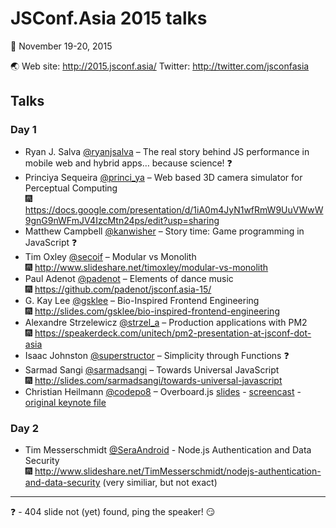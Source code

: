 JSConf.Asia 2015 talks
===

:calendar: November 19-20, 2015

:earth_asia: Web site: http://2015.jsconf.asia/ Twitter: http://twitter.com/jsconfasia

Talks
---

### Day 1

- Ryan J. Salva [@ryanjsalva](https://twitter.com/ryanjsalva) – The real story behind JS performance in mobile web and hybrid apps… because science! :question:
- Princiya Sequeira [@princi_ya](https://twitter.com/princi_ya) – Web based 3D camera simulator for Perceptual Computing<br>:fireworks: https://docs.google.com/presentation/d/1iA0m4JyN1wfRmW9UuVWwW9gnG9nWFmJV4IzcMtn24ps/edit?usp=sharing
- Matthew Campbell [@kanwisher](https://twitter.com/kanwisher) – Story time: Game programming in JavaScript :question:
- Tim Oxley [@secoif](https://twitter.com/secoif) – Modular vs Monolith<br>:fireworks: http://www.slideshare.net/timoxley/modular-vs-monolith
- Paul Adenot [@padenot](https://twitter.com/padenot) – Elements of dance music<br>:fireworks: https://github.com/padenot/jsconf.asia-15/
- G. Kay Lee [@gsklee](https://twitter.com/gsklee) – Bio-Inspired Frontend Engineering<br>:fireworks: http://slides.com/gsklee/bio-inspired-frontend-engineering
- Alexandre Strzelewicz [@strzel_a](https://twitter.com/strzel_a) – Production applications with PM2<br>:fireworks: https://speakerdeck.com/unitech/pm2-presentation-at-jsconf-dot-asia
- Isaac Johnston [@superstructor](https://twitter.com/superstructor) – Simplicity through Functions :question:
- Sarmad Sangi [@sarmadsangi](https://twitter.com/sarmadsangi) – Towards Universal JavaScript<br>:fireworks: http://slides.com/sarmadsangi/towards-universal-javascript
- Christian Heilmann [@codepo8](https://twitter.com/codepo8) – Overboard.js [slides](https://www.slideshare.net/cheilmann/overboardjs-where-are-we-going-with-with-jsconfasia-devfestasia) - [screencast](https://www.youtube.com/watch?v=ta2Vwwi8GJY) - [original keynote file](https://www.dropbox.com/sh/q1ruzr0qex849u9/AAAbjIbkEMGVvoAZZZ3xT5G7a?dl=0)


### Day 2
- Tim Messerschmidt [@SeraAndroid](https://twitter.com/SeraAndroid) - Node.js Authentication and Data Security<br>:fireworks: http://www.slideshare.net/TimMesserschmidt/nodejs-authentication-and-data-security (very similiar, but not exact)

---

:question: - 404 slide not (yet) found, ping the speaker! :smirk:

